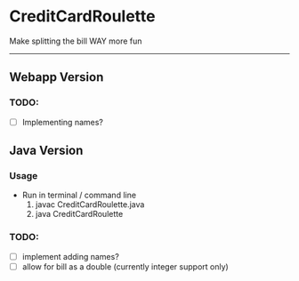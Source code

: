 # CreditCardRoulette
Make splitting the bill WAY more fun
<hr>

## Webapp Version
### TODO:
- [ ] Implementing names?


## Java Version
### Usage 
- Run in terminal / command line 
  1. javac CreditCardRoulette.java
  2. java CreditCardRoulette

### TODO:
- [ ] implement adding names?
- [ ] allow for bill as a double (currently integer support only)